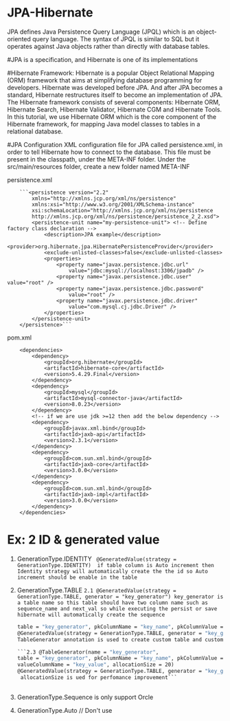 # JPA-Hibernate
JPA defines Java Persistence Query Language (JPQL) which is an object-oriented query language. The syntax of JPQL is similar to SQL but it operates against Java objects rather than directly with database tables.

#JPA is a specification, and Hibernate is one of its implementations

#Hibernate Framework:
Hibernate is a popular Object Relational Mapping (ORM) framework that aims at simplifying database programming for developers.
Hibernate was developed before JPA. And after JPA becomes a standard, Hibernate restructures itself to become an implementation of JPA.
The Hibernate framework consists of several components: Hibernate ORM, Hibernate Search, Hibernate Validator, Hibernate CGM and Hibernate Tools.
In this tutorial, we use Hibernate ORM which is the core component of the Hibernate framework, for mapping Java model classes to tables in a relational database.

#JPA Configuration
XML configuration file for JPA called persistence.xml, in order to tell Hibernate how to connect to the database. This file must be present in the classpath, under the META-INF folder.
Under the src/main/resources folder, create a new folder named META-INF 

persistence.xml

		```<persistence version="2.2"
			xmlns="http://xmlns.jcp.org/xml/ns/persistence"
			xmlns:xsi="http://www.w3.org/2001/XMLSchema-instance"
			xsi:schemaLocation="http://xmlns.jcp.org/xml/ns/persistence
			http://xmlns.jcp.org/xml/ns/persistence/persistence_2_2.xsd">
			<persistence-unit name="my-persistence-unit"> <!-- Define factory class declaration -->
				<description>JPA example</description>
				<provider>org.hibernate.jpa.HibernatePersistenceProvider</provider>
				<exclude-unlisted-classes>false</exclude-unlisted-classes>
				<properties>
					<property name="javax.persistence.jdbc.url"
						value="jdbc:mysql://localhost:3306/jpadb" />
					<property name="javax.persistence.jdbc.user" value="root" />
					<property name="javax.persistence.jdbc.password"
						value="root" />
					<property name="javax.persistence.jdbc.driver"
						value="com.mysql.cj.jdbc.Driver" />
				</properties>
			</persistence-unit>
		</persistence>```

pom.xml

```
	<dependencies>
		<dependency>
			<groupId>org.hibernate</groupId>
			<artifactId>hibernate-core</artifactId>
			<version>5.4.29.Final</version>
		</dependency>
		<dependency>
			<groupId>mysql</groupId>
			<artifactId>mysql-connector-java</artifactId>
			<version>8.0.23</version>
		</dependency>
		<!-- if we are use jdk >=12 then add the below dependency -->
		<dependency>
			<groupId>javax.xml.bind</groupId>
			<artifactId>jaxb-api</artifactId>
			<version>2.3.1</version>
		</dependency>
		<dependency>
			<groupId>com.sun.xml.bind</groupId>
			<artifactId>jaxb-core</artifactId>
			<version>3.0.0</version>
		</dependency>
		<dependency>
			<groupId>com.sun.xml.bind</groupId>
			<artifactId>jaxb-impl</artifactId>
			<version>3.0.0</version>
		</dependency>
	</dependencies>
  ```
  # Ex: 2 ID & generated value
 1. GenerationType.IDENTITY
	` @GeneratedValue(strategy = GenerationType.IDENTITY) 
   	 if table column is Auto increment then Identity strategy will automatically create the the id so Auto increment should be enable in the table`

2. GenerationType.TABLE
 	`2.1 @GeneratedValue(strategy = GenerationType.TABLE, generator = "key_generator")
	key_generator is a table name so this table should have two column name such as
	sequence_name and next_val so while executing the persist or save hibernate will automatically create the sequence`
  
	```2.2 @TableGenerator(name = "key_generator",
	table = "key_generator", pkColumnName = "key_name", pkColumnValue = "product_sequence", valueColumnName = "key_value")
	@GeneratedValue(strategy = GenerationType.TABLE, generator = "key_generator")
	TableGenerator annotation is used to create custom table and custom column name```
	
  	```2.3 @TableGenerator(name = "key_generator",
	table = "key_generator", pkColumnName = "key_name", pkColumnValue = "product_sequence",
	valueColumnName = "key_value", allocationSize = 20)
	@GeneratedValue(strategy = GenerationType.TABLE, generator = "key_generator")
 	 allocationSize is ued for perfomance improvement```
  
  3. GenerationType.Sequence is only support Orcle
  
  4. GenerationType.Auto // Don't use 
